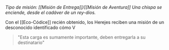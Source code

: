 _Tipo de misión: [[Misión de Entrega]]/[[Misión de  Aventura]]_
_Una chispa se enciende, desde el cadáver de un rey-dios._

Con el [[Eco-Códice]] recién obtenido, los Herejes reciben una misión de un desconocido identificado cómo V

>"Esta carga es sumamente importante, deben entregarla a su destinatario"